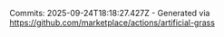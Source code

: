 Commits: 2025-09-24T18:18:27.427Z - Generated via https://github.com/marketplace/actions/artificial-grass
<br>
